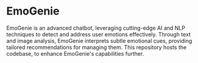 # EmoGenie
EmoGenie is an advanced chatbot, leveraging cutting-edge AI and NLP techniques to detect and address user emotions effectively. Through text and image analysis, EmoGenie interprets subtle emotional cues, providing tailored recommendations for managing them. This repository hosts the codebase, to enhance EmoGenie's capabilities further. 
